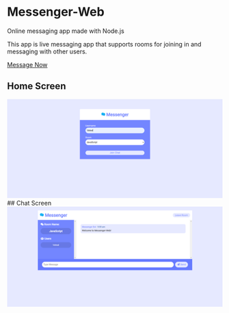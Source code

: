 # Messenger-Web
Online messaging app made with Node.js

This app is live messaging app that supports rooms for joining in and messaging with other users. 

[Message Now](https://Messenger-Web.vatsalpatel12.repl.co)

## Home Screen
<img src="https://github.com/PatelVatsalB21/Messenger-Web/blob/master/Messenger%20Home%20Screen.PNG" alt="Home"/>
## Chat Screen
<img src="https://github.com/PatelVatsalB21/Messenger-Web/blob/master/Messenger%20Chat%20Screen.PNG"  alt="Chat"/>
